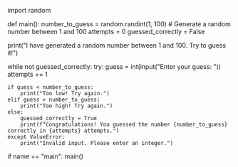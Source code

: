 import random

def main(): number_to_guess = random.randint(1, 100) # Generate a random number between 1 and 100 attempts = 0 guessed_correctly = False

print("I have generated a random number between 1 and 100. Try to guess it!")

while not guessed_correctly:
    try:
    guess = int(input("Enter your guess: "))
    attempts += 1

    if guess < number_to_guess:
        print("Too low! Try again.")
    elif guess > number_to_guess:
        print("Too high! Try again.")
    else:
        guessed_correctly = True
        print(f"Congratulations! You guessed the number {number_to_guess} correctly in {attempts} attempts.")
    except ValueError:
        print("Invalid input. Please enter an integer.")
if name == "main": main()
